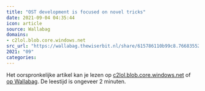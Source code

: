 ```yaml
---
title: "OST development is focused on novel tricks"
date: 2021-09-04 04:35:44
icon: article
source: Wallabag
domains:
- c2lol.blob.core.windows.net
src_url: "https://wallabag.thewiserbit.nl/share/615786110b99c8.76683552"
2021: "09"
categories:
---
```

Het oorspronkelijke artikel kan je lezen op [c2lol.blob.core.windows.net](https://c2lol.blob.core.windows.net/text/faction.txt) of [op Wallabag](https://wallabag.thewiserbit.nl/share/615786110b99c8.76683552). De leestijd is ongeveer 2 minuten.